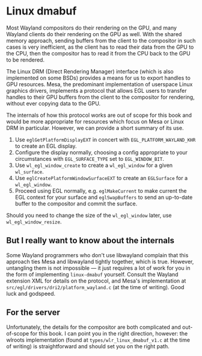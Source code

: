 # Linux dmabuf

<!-- TODO: Move me to an appendix -->

Most Wayland compositors do their rendering on the GPU, and many Wayland clients
do their rendering on the GPU as well. With the shared memory approach, sending
buffers from the client to the compositor in such cases is very inefficient, as
the client has to read their data from the GPU to the CPU, then the compositor
has to read it from the CPU back to the GPU to be rendered.

The Linux DRM (Direct Rendering Manager) interface (which is also implemented on
some BSDs) provides a means for us to export handles to GPU resources. Mesa, the
predominant implementation of userspace Linux graphics drivers, implements a
protocol that allows EGL users to transfer handles to their GPU buffers from the
client to the compositor for rendering, without ever copying data to the GPU.

The internals of how this protocol works are out of scope for this book and
would be more appropriate for resources which focus on Mesa or Linux DRM in
particular. However, we can provide a short summary of its use.

1. Use `eglGetPlatformDisplayEXT` in concert with `EGL_PLATFORM_WAYLAND_KHR` to
   create an EGL display.
2. Configure the display normally, choosing a config appropriate to your
   circumstances with `EGL_SURFACE_TYPE` set to `EGL_WINDOW_BIT`.
3. Use `wl_egl_window_create` to create a `wl_egl_window` for a given
   `wl_surface`.
4. Use `eglCreatePlatformWindowSurfaceEXT` to create an `EGLSurface` for a
   `wl_egl_window`.
5. Proceed using EGL normally, e.g. `eglMakeCurrent` to make current the EGL
   context for your surface and `eglSwapBuffers` to send an up-to-date buffer to
   the compositor and commit the surface.

Should you need to change the size of the `wl_egl_window` later, use
`wl_egl_window_resize`.

## But I really want to know about the internals

Some Wayland programmers who don't use libwayland complain that this approach
ties Mesa and libwayland tightly together, which is true. However, untangling
them is not impossible &mdash; it just requires a lot of work for you in the 
form of implementing `linux-dmabuf` yourself. Consult the Wayland extension XML
for details on the protocol, and Mesa's implementation at
`src/egl/drivers/dri2/platform_wayland.c` (at the time of writing). Good luck
and godspeed.

## For the server

Unfortunately, the details for the compositor are both complicated and
out-of-scope for this book. I can point you in the right direction, however:
the wlroots implementation (found at `types/wlr_linux_dmabuf_v1.c` at the time
of writing) is straightforward and should set you on the right path.
